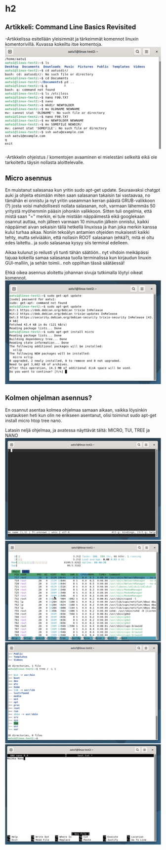 # h2

## Artikkeli: Command Line Basics Revisited
-Artikkelissa esitellään yleisimmät ja tärkeimmät komennot linuxin komentorivillä. Kuvassa kokeiltu itse komentoja.
 ![Add file: Upload](komentorivi.png)

-Artikkelin ohjeistus / komentojen avaaminen ei mielestäni selkeitä eikä ole tarkoitettu täysin nollasta aloittelevalle.

 ## Micro asennus

En muistanut salasanaa kun yritin sudo apt-get update. Seuraavaksi chatgpt auki ja ohjeita etsimään miten saan salasanan takaisin tai vastaavaa, no tämähän ei onnistu ja nyt yritin useamman kerran päästä GRUB-valikkoon (?) josta voisi mahdollisesti nollata salasanan, noh, varmaan lähemmäs 50 yritystä myöhemmin pääsin johonkin valikkoon. Sitten tuli ongelmia, että mistä saan "=" merkin, ei tule mistään näppäimestä eikä googlekaan osannut auttaa, noh jälleen varmaan 10 minuutin jälkein onnistui, kaikki näppäimet aivan sekaisin tällä hetkellä linuxissa ja ihan joka merkin kanssa kului turhaa aikaa. Noniin tekoälyn antamien ohjeiden mukaisesti kaikki tehty, mutta selviääkin, että nollasin ROOT salasanan (ehkä?), mitä ei oltu edes laitettu.. ja sudo salasanaa kysyy siis terminal edelleen.

Aikaa kulunut jo reilusti yli tunti tähän säätöön.. nyt vihdoin meikäpässi tajuaa kokeilla samaa salasanaa tuolla terminalissa kun kirjaudun linuxin GUI-malliin, ja sehän toimii.. noh oppiihan tässä säätäessä!

Ehkä oikea asennus aloitettu johannan sivuja tutkimalla löytyi oikeat komennot.
 ![Add file: Upload](update.png)

## Kolmen ohjelman asennus?

En osannut asentaa kolmea ohjelmaa samaan aikaan, vaikka löysinkin vastauksen heti kun olin ne erikseen asentanut, olisi toiminut sudo apt-get install micro htop tree nano.

Latasin neljä ohjelmaa, ja avatessa näyttävät tältä: MICRO, TUI, TREE ja NANO
 ![Add file: Upload](Micro.png)
  ![Add file: Upload](TUI.png)
   ![Add file: Upload](tree.png)
    ![Add file: Upload](nano.png)

## 
